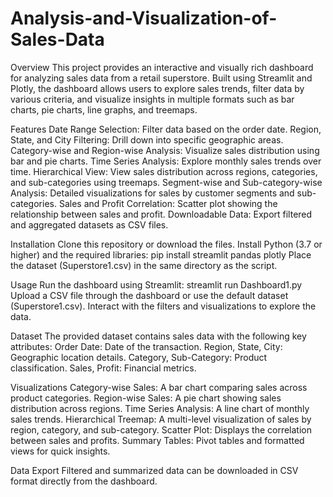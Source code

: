 # Analysis-and-Visualization-of-Sales-Data
Overview
This project provides an interactive and visually rich dashboard for analyzing sales data from a retail superstore. Built using Streamlit and Plotly, the dashboard allows users to explore sales trends, filter data by various criteria, and visualize insights in multiple formats such as bar charts, pie charts, line graphs, and treemaps.

Features
Date Range Selection: Filter data based on the order date.
Region, State, and City Filtering: Drill down into specific geographic areas.
Category-wise and Region-wise Analysis: Visualize sales distribution using bar and pie charts.
Time Series Analysis: Explore monthly sales trends over time.
Hierarchical View: View sales distribution across regions, categories, and sub-categories using treemaps.
Segment-wise and Sub-category-wise Analysis: Detailed visualizations for sales by customer segments and sub-categories.
Sales and Profit Correlation: Scatter plot showing the relationship between sales and profit.
Downloadable Data: Export filtered and aggregated datasets as CSV files.

Installation
Clone this repository or download the files.
Install Python (3.7 or higher) and the required libraries:
pip install streamlit pandas plotly
Place the dataset (Superstore1.csv) in the same directory as the script.

Usage
Run the dashboard using Streamlit:
streamlit run Dashboard1.py
Upload a CSV file through the dashboard or use the default dataset (Superstore1.csv).
Interact with the filters and visualizations to explore the data.

Dataset
The provided dataset contains sales data with the following key attributes:
Order Date: Date of the transaction.
Region, State, City: Geographic location details.
Category, Sub-Category: Product classification.
Sales, Profit: Financial metrics.

Visualizations
Category-wise Sales: A bar chart comparing sales across product categories.
Region-wise Sales: A pie chart showing sales distribution across regions.
Time Series Analysis: A line chart of monthly sales trends.
Hierarchical Treemap: A multi-level visualization of sales by region, category, and sub-category.
Scatter Plot: Displays the correlation between sales and profits.
Summary Tables: Pivot tables and formatted views for quick insights.

Data Export
Filtered and summarized data can be downloaded in CSV format directly from the dashboard.
